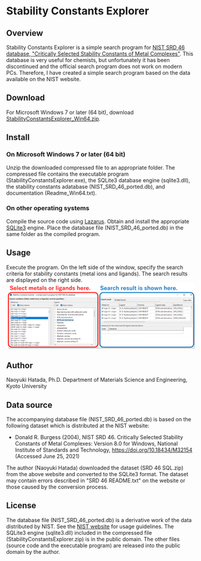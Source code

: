 # Stability Constants Explorer
## Overview
Stability Constants Explorer is a simple search program for [NIST SRD 46 database, "Critically Selected Stability Constants of Metal Complexes"](https://data.nist.gov/od/id/mds2-2154). This database is very useful for chemists, but unfortunately it has been discontinued and the official search program does not work on modern PCs. Therefore, I have created a simple search program based on the data available on the NIST website.

## Download
For Microsoft Windows 7 or later (64 bit), download [StabilityConstantsExplorer_Win64.zip](https://github.com/n-hatada/stability-constants-explorer/releases/download/v1.0/StabilityConstantsExplorer_Win64.zip).

## Install
### On Microsoft Windows 7 or later (64 bit)
Unzip the downloaded compressed file to an appropriate folder. The compressed file contains the executable program (StabilityConstantsExplorer.exe), the SQLite3 database engine (sqlite3.dll), the stability constants adatabase (NIST_SRD_46_ported.db), and documentation (Readme_Win64.txt).
### On other operating systems
Compile the source code using [Lazarus](https://www.lazarus-ide.org/). Obtain and install the appropriate [SQLite3](https://www.sqlite.org/index.html) engine. Place the database file (NIST_SRD_46_ported.db) in the same folder as the compiled program.

## Usage
Execute the program. On the left side of the window, specify the search criteria for stability constants (metal ions and ligands). The search results are displayed on the right side.
![Screenshot](assets/screenshot.png)

## Author
Naoyuki Hatada, Ph.D.
Department of Materials Science and Engineering, Kyoto University

## Data source
The accompanying database file (NIST_SRD_46_ported.db) is based on the following dataset which is distributed at the NIST website:

* Donald R. Burgess (2004), NIST SRD 46. Critically Selected Stability Constants of Metal Complexes: Version 8.0 for Windows, National Institute of Standards and Technology, https://doi.org/10.18434/M32154 (Accessed June 25, 2021)

The author (Naoyuki Hatada) downloaded the dataset (SRD 46 SQL.zip) from the above website and converted to the SQLite3 format. The dataset may contain errors described in "SRD 46 README.txt" on the website or those caused by the conversion process. 

## License
The database file (NIST_SRD_46_ported.db) is a derivative work of the data distributed by NIST. See the [NIST website](https://doi.org/10.18434/M32154) for usage guidelines. The SQLite3 engine (sqlite3.dll) included in the compressed file (StabilityConstantsExplorer.zip) is in the public domain. The other files (source code and the executable program) are released into the public domain by the author. 
